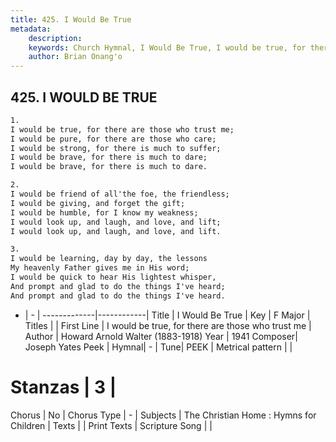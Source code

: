```yaml
---
title: 425. I Would Be True
metadata:
    description: 
    keywords: Church Hymnal, I Would Be True, I would be true, for there are those who trust me, 
    author: Brian Onang'o
---
```



## 425. I WOULD BE TRUE

```txt
1.
I would be true, for there are those who trust me; 
I would be pure, for there are those who care; 
I would be strong, for there is much to suffer; 
I would be brave, for there is much to dare; 
I would be brave, for there is much to dare. 

2.
I would be friend of all'the foe, the friendless; 
I would be giving, and forget the gift; 
I would be humble, for I know my weakness; 
I would look up, and laugh, and love, and lift; 
I would look up, and laugh, and love, and lift. 

3.
I would be learning, day by day, the lessons 
My heavenly Father gives me in His word; 
I would be quick to hear His lightest whisper, 
And prompt and glad to do the things I've heard; 
And prompt and glad to do the things I've heard. 
```

- |   -  |
-------------|------------|
Title | I Would Be True |
Key | F Major |
Titles |  |
First Line | I would be true, for there are those who trust me |
Author | Howard Arnold Walter (1883-1918)
Year | 1941
Composer| Joseph Yates Peek |
Hymnal|  - |
Tune| PEEK |
Metrical pattern | |
# Stanzas | 3 |
Chorus | No |
Chorus Type | - |
Subjects | The Christian Home : Hymns for Children |
Texts |  |
Print Texts | 
Scripture Song |  |
  

